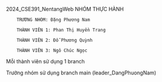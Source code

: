 2024_CSE391_NentangWeb
NHÓM THỰC HÀNH

        TRƯỞNG NHÓM: Đặng Phương Nam

        THÀNH VIÊN 1: Phan Thị Huyền Trang

        THÀNH VIÊN 2: Đỗ Phương Quỳnh

        THÀNH VIÊN 3: Ngô Chúc Ngọc

Mỗi thành viên sử dụng 1 branch

Trưởng nhóm sử dụng branch main (leader_DangPhuongNam)
